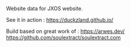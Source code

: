 Website data for JXOS website.

See it in action :
https://duckzland.github.io/

Build based on great work of :
https://arwes.dev/
https://github.com/soulextract/soulextract.com
